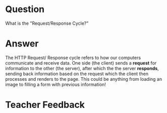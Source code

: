 # Question

What is the "Request/Response Cycle?"

# Answer
The HTTP Request/ Response cycle refers to how our computers communicate and receive data. One side (the client) sends a **request** for information to the other (the server), after which the the server **responds**, sending back information based on the request which the client then processes and renders to the page. This could be anything from loading an image to filling a form with previous information!

# Teacher Feedback